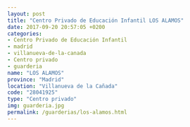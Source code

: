 ```yaml
---
layout: post
title: "Centro Privado de Educación Infantil LOS ALAMOS"
date: 2017-09-20 20:57:05 +0200
categories:
- Centro Privado de Educación Infantil
- madrid
- villanueva-de-la-canada
- Centro privado
- guarderia
name: "LOS ALAMOS"
province: "Madrid"
location: "Villanueva de la Cañada"
code: "28041925"
type: "Centro privado"
img: guarderia.jpg
permalink: /guarderias/los-alamos.html
---
```

